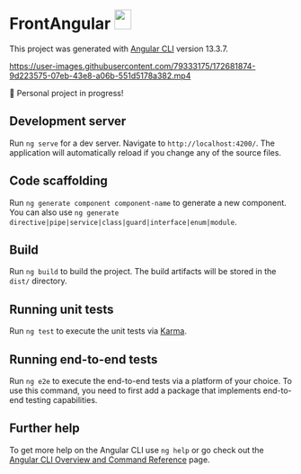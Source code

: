 # FrontAngular <img src="https://user-images.githubusercontent.com/79333175/172687705-a4190520-318d-476f-bfe2-201de559abbb.png" width="30" height="35">



This project was generated with [Angular CLI](https://github.com/angular/angular-cli) version 13.3.7.


https://user-images.githubusercontent.com/79333175/172681874-9d223575-07eb-43e8-a06b-551d5178a382.mp4

🚧 Personal project in progress! 

## Development server

Run `ng serve` for a dev server. Navigate to `http://localhost:4200/`. The application will automatically reload if you change any of the source files.

## Code scaffolding

Run `ng generate component component-name` to generate a new component. You can also use `ng generate directive|pipe|service|class|guard|interface|enum|module`.

## Build

Run `ng build` to build the project. The build artifacts will be stored in the `dist/` directory.

## Running unit tests

Run `ng test` to execute the unit tests via [Karma](https://karma-runner.github.io).

## Running end-to-end tests

Run `ng e2e` to execute the end-to-end tests via a platform of your choice. To use this command, you need to first add a package that implements end-to-end testing capabilities.

## Further help

To get more help on the Angular CLI use `ng help` or go check out the [Angular CLI Overview and Command Reference](https://angular.io/cli) page.
